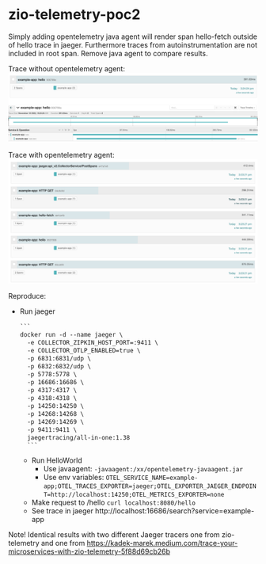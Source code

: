 # zio-telemetry-poc2

Simply adding opentelemetry java agent will render span hello-fetch outside of hello trace in jaeger.
Furthermore traces from autoinstrumentation are not included in root span. Remove java agent to compare results.

Trace without opentelemetry agent:
![traces](https://github.com/jeejeeone/zio-telemetry-poc2/blob/main/without-autoinstrumentation-traces.png?raw=true)
![trace detail](https://github.com/jeejeeone/zio-telemetry-poc2/blob/main/without-autoinstrumentation-trace-detail.png?raw=true)

Trace with opentelemetry agent:
![traces](https://github.com/jeejeeone/zio-telemetry-poc2/blob/main/autoinstrumentation-traces.png?raw=true)

Reproduce:

- Run jaeger

      ```
      docker run -d --name jaeger \
        -e COLLECTOR_ZIPKIN_HOST_PORT=:9411 \
        -e COLLECTOR_OTLP_ENABLED=true \
        -p 6831:6831/udp \
        -p 6832:6832/udp \
        -p 5778:5778 \
        -p 16686:16686 \
        -p 4317:4317 \
        -p 4318:4318 \
        -p 14250:14250 \
        -p 14268:14268 \
        -p 14269:14269 \
        -p 9411:9411 \
        jaegertracing/all-in-one:1.38
        ```
   - Run HelloWorld
     - Use javaagent: `-javaagent:/xx/opentelemetry-javaagent.jar`
     - Use env variables: `OTEL_SERVICE_NAME=example-app;OTEL_TRACES_EXPORTER=jaeger;OTEL_EXPORTER_JAEGER_ENDPOINT=http://localhost:14250;OTEL_METRICS_EXPORTER=none` 
   - Make request to /hello `curl localhost:8080/hello`
   - See trace in jaeger http://localhost:16686/search?service=example-app

Note! Identical results with two different Jaeger tracers one from zio-telemetry and one from https://kadek-marek.medium.com/trace-your-microservices-with-zio-telemetry-5f88d69cb26b
